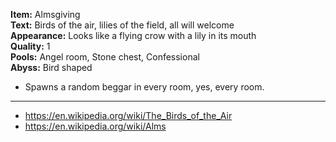 **Item:** Almsgiving
<br>
**Text:** Birds of the air, lilies of the field, all will welcome
<br>
**Appearance:** Looks like a flying crow with a lily in its mouth
<br>
**Quality:** 1
<br>
**Pools:** Angel room, Stone chest, Confessional
<br>
**Abyss:** Bird shaped

- Spawns a random beggar in every room, yes, every room.

---

- https://en.wikipedia.org/wiki/The_Birds_of_the_Air
- https://en.wikipedia.org/wiki/Alms